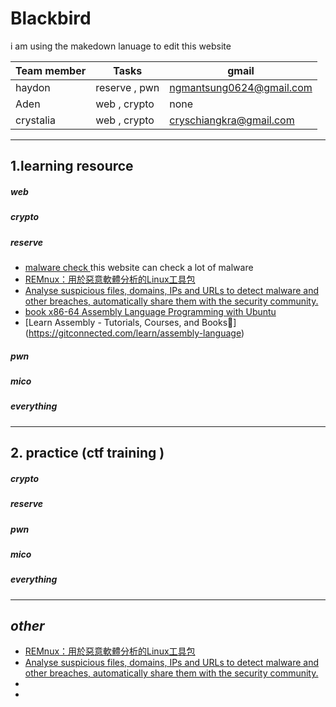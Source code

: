 # Blackbird 


i am using the makedown lanuage to edit this website 




| Team member | Tasks | gmail |
|----------|----------|----------|
| haydon    | reserve , pwn      | ngmantsung0624@gmail.com     |
| Aden      | web , crypto    | none     |
| crystalia      | web , crypto    | cryschiangkra@gmail.com     |










***
## 1.learning resource
##### *web* 
##### *crypto*
##### *reserve* 

+ [malware check ](https://vx-underground.org) this website can check a lot of malware
+ [REMnux：用於惡意軟體分析的Linux工具包](https://docs.remnux.org/install-distro/install-from-scratch)
+ [Analyse suspicious files, domains, IPs and URLs to detect malware and other breaches, automatically share them with the security community.](https://www.virustotal.com/gui/home/upload)
+ [book x86-64 Assembly Language Programming with Ubuntu
](http://www.egr.unlv.edu/~ed/assembly64.pdf)
+ [Learn Assembly - Tutorials, Courses, and Books📕]  (https://gitconnected.com/learn/assembly-language)
##### *pwn*
##### *mico* 
##### *everything*



***
## 2. **practice (ctf training )**
##### *crypto*
##### *reserve* 
##### *pwn*
##### *mico* 
##### *everything*



***
## *other*
+ [REMnux：用於惡意軟體分析的Linux工具包](https://docs.remnux.org/install-distro/install-from-scratch)
+ [Analyse suspicious files, domains, IPs and URLs to detect malware and other breaches, automatically share them with the security community.](https://www.virustotal.com/gui/home/upload)
+
+
